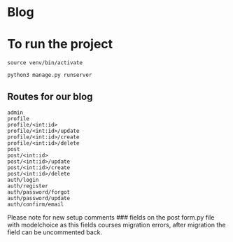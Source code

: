# Blog

# To run the project

```
source venv/bin/activate
```

```
python3 manage.py runserver
```

## Routes for our blog

```
admin  
profile  
profile/<int:id>  
profile/<int:id>/update  
profile/<int:id>/create  
profile/<int:id>/delete  
post  
post/<int:id>  
post/<int:id>/update  
post/<int:id>/create  
post/<int:id>/delete  
auth/login   
auth/register  
auth/password/forgot  
auth/password/update  
auth/confirm/email  
```

Please note for new setup comments ### fields on the post form.py file with modelchoice as this fields courses migration errors,
after migration the field can be uncommented back.
